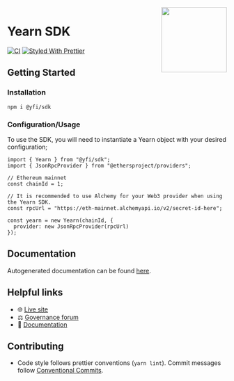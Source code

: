 <span>
    <img align="right" src="https://raw.githubusercontent.com/yearn/yearn-sdk/master/.github/media/sdk.png" height="150" />
</span>

# Yearn SDK

[![CI](https://github.com/nymmrx/yearn-sdk/workflows/CI/badge.svg)](https://github.com/nymmrx/yearn-sdk/actions?query=workflow%3ACI)
[![Styled With Prettier](https://img.shields.io/badge/code_style-prettier-ff69b4.svg)](https://prettier.io/)

## Getting Started

### Installation

```
npm i @yfi/sdk
```

### Configuration/Usage

To use the SDK, you will need to instantiate a Yearn object with your desired configuration;

```
import { Yearn } from "@yfi/sdk";
import { JsonRpcProvider } from "@ethersproject/providers";

// Ethereum mainnet
const chainId = 1; 

// It is recommended to use Alchemy for your Web3 provider when using the Yearn SDK.
const rpcUrl = "https://eth-mainnet.alchemyapi.io/v2/secret-id-here";  

const yearn = new Yearn(chainId, {
  provider: new JsonRpcProvider(rpcUrl)
});
```

## Documentation

Autogenerated documentation can be found [here](https://yearn.github.io/yearn-sdk).

## Helpful links

- 🌐 [Live site](https://yearn.finance)
- ⚖️ [Governance forum](https://gov.yearn.finance)
- 📑 [Documentation](https://docs.yearn.finance)

## Contributing

- Code style follows prettier conventions (`yarn lint`). Commit messages follow [Conventional Commits](https://www.conventionalcommits.org/en/v1.0.0/).
